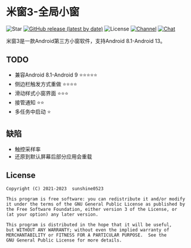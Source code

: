 # 米窗3-全局小窗

![Star](https://img.shields.io/github/stars/sunshine0523/Mi-Freeform) [![GitHub release (latest by date)](https://img.shields.io/github/v/release/sunshine0523/Mi-FreeForm)](https://github.com/sunshine0523/Mi-Freeform/releases) ![License](https://img.shields.io/github/license/sunshine0523/Mi-Freeform) [![Channel](https://img.shields.io/badge/Follow-Telegram-blue.svg?logo=telegram)](https://t.me/+8M3IrjRFiPE2NGE9) [![Chat](https://img.shields.io/badge/Join-QQ%E9%A2%91%E9%81%93-red?logo=tencent-qq&logoColor=red)](https://qun.qq.com/qqweb/qunpro/share?_wv=3&_wwv=128&inviteCode=XKL1t&from=246610&biz=ka)

米窗3是一款Android第三方小窗软件，支持Android 8.1-Android 13。

## TODO

- 兼容Android 8.1-Android 9 ⭐⭐⭐⭐⭐
- 侧边栏触发方式重做 ⭐⭐⭐⭐
- 滑动样式小窗界面 ⭐⭐⭐
- 接管通知 ⭐⭐
- 多任务中启动 ⭐

## 缺陷

- 触控采样率
- 还原到默认屏幕后部分应用会重载

## License

```
Copyright (C) 2021-2023  sunshine0523

This program is free software: you can redistribute it and/or modify
it under the terms of the GNU General Public License as published by
the Free Software Foundation, either version 3 of the License, or
(at your option) any later version.

This program is distributed in the hope that it will be useful,
but WITHOUT ANY WARRANTY; without even the implied warranty of
MERCHANTABILITY or FITNESS FOR A PARTICULAR PURPOSE.  See the
GNU General Public License for more details.
```